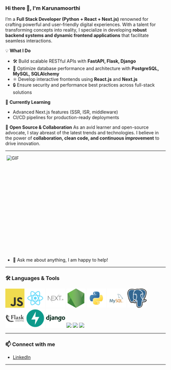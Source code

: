 ### Hi there 👋, I'm Karunamoorthi

I’m a **Full Stack Developer (Python + React + Next.js)** renowned for crafting powerful and user-friendly digital experiences. With a talent for transforming concepts into reality, I specialize in developing **robust backend systems and dynamic frontend applications** that facilitate seamless interactions.

💡 **What I Do**

- 🛠️ Build scalable RESTful APIs with **FastAPI, Flask, Django**
- 🔧 Optimize database performance and architecture with **PostgreSQL, MySQL, SQLAlchemy**
- ⚛️ Develop interactive frontends using **React.js** and **Next.js**
- 🔒 Ensure security and performance best practices across full-stack solutions

🌱 **Currently Learning**
- Advanced Next.js features (SSR, ISR, middleware)
- CI/CD pipelines for production-ready deployments

🤝 **Open Source & Collaboration**
As an avid learner and open-source advocate, I stay abreast of the latest trends and technologies. I believe in the power of **collaboration, clean code, and continuous improvement** to drive innovation.

---

<img align="right" alt="GIF" src="https://github.com/abhisheknaiidu/abhisheknaiidu/blob/master/code.gif?raw=true" width="500" height="320" />

- 💬 Ask me about anything, I am happy to help!

---

### 🛠️ **Languages & Tools**

<code><img width="60" src="https://raw.githubusercontent.com/github/explore/80688e429a7d4ef2fca1e82350fe8e3517d3494d/topics/javascript/javascript.png"></code>
<code><img width="60" src="https://raw.githubusercontent.com/github/explore/80688e429a7d4ef2fca1e82350fe8e3517d3494d/topics/react/react.png"></code>
<code><img width="60" src="https://raw.githubusercontent.com/github/explore/37c71e2f6a7807046e0eacac7a1fbb93b9f1b90a/topics/nextjs/nextjs.png"></code>
<code><img width="60" src="https://raw.githubusercontent.com/github/explore/80688e429a7d4ef2fca1e82350fe8e3517d3494d/topics/nodejs/nodejs.png"></code>
<code><img width="60" src="https://raw.githubusercontent.com/github/explore/80688e429a7d4ef2fca1e82350fe8e3517d3494d/topics/python/python.png"></code>
<code><img width="60" src="https://raw.githubusercontent.com/github/explore/80688e429a7d4ef2fca1e82350fe8e3517d3494d/topics/mysql/mysql.png"></code>
<code><img width="60" src="https://raw.githubusercontent.com/github/explore/37c71e2f6a7807046e0eacac7a1fbb93b9f1b90a/topics/postgresql/postgresql.png"></code>
<code><img width="60" src="https://raw.githubusercontent.com/github/explore/37c71e2f6a7807046e0eacac7a1fbb93b9f1b90a/topics/flask/flask.png"></code>
<code><img width="60" src="https://raw.githubusercontent.com/github/explore/37c71e2f6a7807046e0eacac7a1fbb93b9f1b90a/topics/fastapi/fastapi.png"></code>
<code><img width="60" src="https://raw.githubusercontent.com/github/explore/37c71e2f6a7807046e0eacac7a1fbb93b9f1b90a/topics/django/django.png"></code>
<code><img width="60" src="https://www.vectorlogo.zone/logos/github/github-icon.svg"></code>
<code><img width="60" src="https://www.vectorlogo.zone/logos/git-scm/git-scm-icon.svg"></code>
<code><img width="60" src="https://www.vectorlogo.zone/logos/atlassian_jira/atlassian_jira-icon.svg"></code>

---

### 📫 **Connect with me**
- [LinkedIn](https://www.linkedin.com/in/karuna-moorthi-983b73278/)

---
